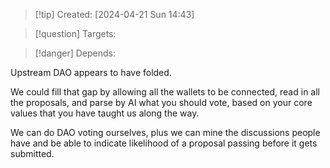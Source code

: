 
>[!tip] Created: [2024-04-21 Sun 14:43]

>[!question] Targets: 

>[!danger] Depends: 

Upstream DAO appears to have folded.

We could fill that gap by allowing all the wallets to be connected, read in all the proposals, and parse by AI what you should vote, based on your core values that you have taught us along the way.

We can do DAO voting ourselves, plus we can mine the discussions people have and be able to indicate likelihood of a proposal passing before it gets submitted.